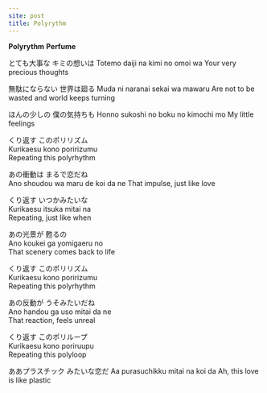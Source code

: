 ```yaml
---
site: post
title: Polyrythm
---
```


**Polyrythm**
**Perfume**

とても大事な キミの想いは
Totemo daiji na kimi no omoi wa
Your very precious thoughts

無駄にならない 世界は廻る
Muda ni naranai sekai wa mawaru
Are not to be wasted and world keeps turning

ほんの少しの 僕の気持ちも
Honno sukoshi no boku no kimochi mo
My little feelings


 
くり返す このポリリズム      
Kurikaesu kono poririzumu       
Repeating this polyrhythm      

あの衝動は まるで恋だね      
Ano shoudou wa maru de koi da ne
That impulse, just like love   

くり返す いつかみたいな      
Kurikaesu itsuka mitai na       
Repeating, just like when      

あの光景が 甦るの            
Ano koukei ga yomigaeru no      
That scenery comes back to life

くり返す このポリリズム      
Kurikaesu kono poririzumu       
Repeating this polyrhythm      

あの反動が うそみたいだね    
Ano handou ga uso mitai da ne   
That reaction, feels unreal    

くり返す このポリループ      
Kurikaesu kono poriruupu        
Repeating this polyloop        

ああプラスチック みたいな恋だ
Aa purasuchikku mitai na koi da 
Ah, this love is like plastic  
